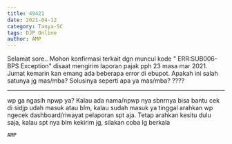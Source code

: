```yaml
---
title: 49421
date: 2021-04-12
category: Tanya-SC
tags: DJP Online
author: AMP
---
```


Selamat sore.. Mohon konfirmasi terkait dgn muncul kode " ERR:SUB006-BPS Exception" disaat mengirim laporan pajak pph 23 masa mar 2021. Jumat kemarin kan emang ada beberapa error di ebupot. Apakah ini salah satunya jg mas/mba? Solusinya seperti apa ya mas/mba? ????

---

wp ga ngasih npwp ya? Kalau ada nama/npwp nya sbnrnya bisa bantu cek di sidjp udah masuk atau blm, kalau sudah masuk ya tinggal arahkan wp ngecek dashboard/riwayat pelaporan spt aja. Tetap arahkan kesitu dulu saja, kalau spt nya blm kekirim jg, silakan coba lg berkala

`AMP`
